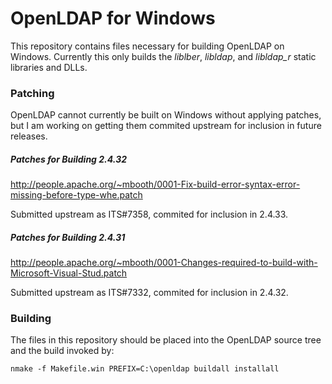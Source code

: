 # OpenLDAP for Windows

This repository contains files necessary for building OpenLDAP on Windows. Currently this only builds the *liblber*, *libldap*, and *libldap_r* static libraries and DLLs.

### Patching

OpenLDAP cannot currently be built on Windows without applying patches, but I am working on getting them commited upstream for inclusion in future releases.

##### Patches for Building 2.4.32

http://people.apache.org/~mbooth/0001-Fix-build-error-syntax-error-missing-before-type-whe.patch

Submitted upstream as ITS#7358, commited for inclusion in 2.4.33.

##### Patches for Building 2.4.31

http://people.apache.org/~mbooth/0001-Changes-required-to-build-with-Microsoft-Visual-Stud.patch

Submitted upstream as ITS#7332, commited for inclusion in 2.4.32.

### Building

The files in this repository should be placed into the OpenLDAP source tree and the build invoked by:

    nmake -f Makefile.win PREFIX=C:\openldap buildall installall
